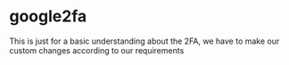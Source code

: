 # google2fa
This is just for a basic understanding about the 2FA, we have to make our custom changes according to our requirements
